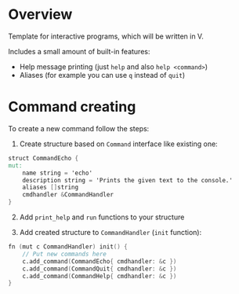# Overview

Template for interactive programs, which will be written in V.

Includes a small amount of built-in features:

- Help message printing (just `help` and also `help <command>`)
- Aliases (for example you can use `q` instead of `quit`)

# Command creating
To create a new command follow the steps:

1. Create structure based on `Command` interface like existing one:

```v
struct CommandEcho {
mut:
	name string = 'echo'
	description string = 'Prints the given text to the console.'
	aliases []string
	cmdhandler &CommandHandler
}
```

2. Add `print_help` and `run` functions to your structure

3. Add created structure to `CommandHandler` (`init` function):

```v
fn (mut c CommandHandler) init() {
	// Put new commands here
	c.add_command(CommandEcho{ cmdhandler: &c })
	c.add_command(CommandQuit{ cmdhandler: &c })
	c.add_command(CommandHelp{ cmdhandler: &c })
}
```
